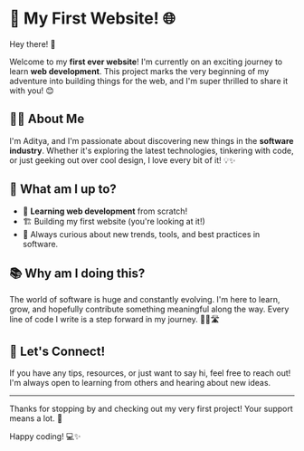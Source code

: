 # 🚀 My First Website! 🌐

Hey there! 👋

Welcome to my **first ever website**! I'm currently on an exciting journey to learn **web development**. This project marks the very beginning of my adventure into building things for the web, and I'm super thrilled to share it with you! 😊

## 👨‍💻 About Me

I'm Aditya, and I'm passionate about discovering new things in the **software industry**. Whether it's exploring the latest technologies, tinkering with code, or just geeking out over cool design, I love every bit of it! 💡✨

## 🎯 What am I up to?

- 🌱 **Learning web development** from scratch!
- 🏗️ Building my first website (you're looking at it!)
- 🤔 Always curious about new trends, tools, and best practices in software.

## 📚 Why am I doing this?

The world of software is huge and constantly evolving. I'm here to learn, grow, and hopefully contribute something meaningful along the way. Every line of code I write is a step forward in my journey. 🚶‍♂️🛣️

## 🤝 Let's Connect!

If you have any tips, resources, or just want to say hi, feel free to reach out! I'm always open to learning from others and hearing about new ideas.

---

Thanks for stopping by and checking out my very first project! Your support means a lot. 🙏

Happy coding! 💻✨
